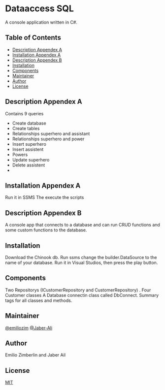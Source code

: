 # Dataaccess SQL
A console application written in C#. 
## Table of Contents
- [Description Appendex A](#DescriptionAppendexA)
- [Installation Appendex A](#InstallationAppendexA)
- [Description Appendex B](#DescriptionAppendexB)
- [Installation](#Installation)
- [Components](#Components)
- [Maintainer](#Maintainer)
- [Author](#Author)
- [License](#License)
## Description Appendex A
Contains 9 queries
- Create database
- Create tables
- Relationships superhero and assistant
- Relationships superhero and power
- Insert superhero
- Insert assistent
- Powers
- Update superhero
- Delete assistent
- 
## Installation Appendex A
Run it in SSMS
The execute the scripts

## Description Appendex B
A console app that connects to a database and
can run CRUD functions and some custom functions to the database.

## Installation
Download the Chinook db.
Run ssms
change the builder.DataSource to the name of your database.
Run it in Visual Studios, then press the play button.


## Components
Two Repositorys (ICustomerRepository and CustomerRepository) .
Four Customer classes
A Database connectin class called DbConnect.
Summary tags for all classes and methods.


## Maintainer
[@emiliozim](https://github.com/emiliozim) [@Jaber-Ali](https://github.com/Jaber-Ali)

## Author
Emilio Zimberlin and Jaber Ail
## License
[MIT](https://choosealicense.com/licenses/mit/)
